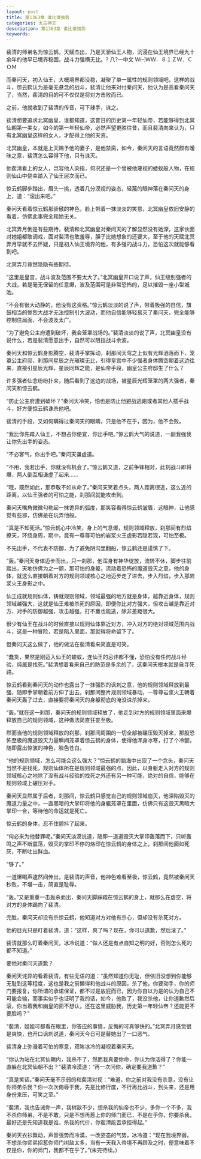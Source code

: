 ```yaml
---
layout: post
title: 第1363章 谁比谁强势
categories: 太古神王
description: 第1363章 谁比谁强势
keywords:
---
```


裴清的师弟名为惊云鹤，天赋杰出，乃是天骄仙王人物，沉浸在仙王境界已经九十余年的他早已境界稳固，战斗力强横无比。? 八?一中文 Ｗ㈠ＷＷ．８１ＺＷ．ＣＯＭ

而秦问天，初入仙王，大概境界都没稳，凝聚了单一属性的规则领域吧，这样的战斗，惊云鹤认为是毫无悬念的战斗，裴清让他来对付秦问天，他认为是高看秦问天了，当然，裴清的目的可不仅仅是将对方击败而已。

之前，他就收到了裴清的传音，可下辣手，诛之。

裴清想要追求北冥幽皇，谁都知道，这昔日的历史第一年轻仙帝，若能够得到北冥仙朝第一美女，如今的第一年轻仙帝，必然声望更胜往昔，而且裴清向来认为，只有北冥幽皇这样的女人，才配得上他的天资。

北冥幽皇，本就是上天赐予他的妻子，是他禁脔，如今，秦问天的言语竟然颇有暧昧之意，裴清怎么容得下他，只有诛灭。

他裴清看上的女人，岂容他人染指，何况还是一个曾被他蔑视的蝼蚁般人物，在规则仙山中侥幸踏入了仙王层次而已。

惊云鹤脚步踏出，眉头一挑，透着几分漠视的姿态，轻蔑的眼神落在秦问天的身上，道：“滚出来吧。”

秦问天看着惊云鹤那骄傲的神色，脸上带着一抹淡淡的笑意，北冥幽皇依旧安静的看着，仿佛此事完全和她无关。

北冥弄月倒是有些期待，裴清和北冥幽皇对秦问天的了解显然没有她深，这家伙面对她姐都敢调戏，面对裴清也敢羞辱，胆子比她想象的还要大，至于他的天赋北冥弄月早就不去怀疑，只是初入仙王境界的他，有多强的战斗力，恐怕这次就能够看到吧。

北冥弄月竟然隐隐有些期待。

“这里是皇宫，战斗波及范围不要太大了。”北冥幽皇开口说了声，仙王级别强者的大战，若是毫无保留的任意爆，波及范围可是非常恐怖的，足以摧毁一座小型城池。

“不会有很大动静的，他没有这资格。”惊云鹤淡淡的说了声，带着极强的自信，旗鼓相当的惨烈大战才无法控制引大波动，而他自信能够轻易灭了秦问天，完全能够控制住局面，不会波及太广。

“为了避免公主府遭到破坏，我会笼罩战场的。”裴清淡淡的说了声，北冥幽皇没有说什么，若是裴清愿意出手，自然可以阻挡战斗余波。

秦问天和惊云鹤身影腾空，裴清手掌挥动，刹那间天穹之上似有光辉洒落而下，笼罩公主府邸，刹那间星辰之光璀璨无比，引得皇宫中不少强者身体腾空朝着这边往来，直接引星辰光辉，星辰同辉之能，是仙帝手段，幽皇公主府邸生了什么？

许多强者仙念纷纷扑来，随后看到了这边的战场，被星辰光辉笼罩的两大强者，秦问天和惊云鹤。

“防止公主府遭到破坏？”秦问天冷笑，怕也是防止他避战逃跑或者其他人插手战斗，好方便惊云鹤诛杀他吧。

裴清的手段，又如何瞒得过秦问天的眼睛，只是他不在乎，因为，他不会败。

“我比你先踏入仙王，不想占你便宜，你出手吧。”惊云鹤大气的说道，一副我强我让你先出手的姿态。

“不必客气，你出手吧。”秦问天谦虚道。

“不用，我若出手，你就没有机会了。”惊云鹤又道，之前争锋相对，此刻战斗即将爆，两人倒互相谦虚了起来……

“哦，既然如此，那恭敬不如从命了。”秦问天笑着点头，两人距离很近，这么近的距离，以仙王强者的可怕之能，刹那间就能攻击到。

秦问天嘴角微微勾勒起一抹诡异的弧度，那笑容看得惊云鹤皱眉，这眼神，让他感觉有些邪，仿佛是在玩弄他般。

“真是不知死活。”惊云鹤心中冷笑，身上的气息爆，规则领域释放，刹那间有烈焰撩天，环绕身周，期中，竟有一尊尊可怕的岩浆火王虚影若隐若现，可怕至极。

不先出手，不代表不防御，为了避免阴沟里翻船，惊云鹤还是谨慎了下。

“轰。”秦问天身体迈步而出，只一刹那，他浑身有神华绽放，流转不休，脚步往前踏出，天地仿佛为之一颤，那可怕的身躯，流动着恐怖的魔道毁灭之意，他的身体，就这么直接朝着对方的规则领域核心之地迈步走了进去，步入烈焰，步入那岩浆火王身影之中。

仙王成就规则仙体，铸就规则领域，领域最强的地方就是身体，越靠近身体，规则领域越强大，这就是仙王难被杀死的原因，即便你比对方强大，但攻击越是靠近对方，对手的防御越强，攻击越强，打不赢也能逃，除非差距很大。

很少有仙王在战斗的时候直接以规则仙体靠近对方，冲入对方的绝对领域范围内战斗，这是一种冒险，若是陷入里面，那就得将命留下了。

但秦问天这么做了，他的做法在裴清看来简直是可笑。

“蠢货，果然是刚迈入仙王的蝼蚁，连仙王的忌讳都不懂，恐怕没有任何战斗经验，纯属是找死。”裴清想着看来自己的防范是多余的了，这秦问天根本就是自寻死路。

惊云鹤看到秦问天的动作也露出了一抹强烈的讽刺之意，他的规则领域释放到最强，随即手掌朝着前方伸了出去，刹那间整片规则领域暴动，一尊尊岩浆火王朝着秦问天轰了过去，直接要将秦问天的身躯彻底的淹没诛杀掉来。

“轰。”就在这一刹那，秦问天的规则领域释放了，他走到对方的规则领域里面来爆释放自己的规则领域，这种做法简直狂妄至极。

然而当他的规则领域释放的刹那，刹那间周围的一切全部被碾压毁灭掉来，那股恐怖至极的魔道毁灭力量瞬间笼罩着惊云鹤的身体，使得他浑身冰寒，打了个冷颤，随即露出惊骇的神色，脸色苍白。

“他的规则领域，怎么可能会这么强大？”惊云鹤的脑海中出现了一个念头，秦问天当然不是找死，规则仙体所在是规则领域最强的点，因此，以身躯走入对方的规则领域核心之地除了没有战斗经验的找死之外还有另一种可能，绝对的自信，能够在规则领域上碾压对手。

秦问天显然属于后者，刹那间，惊云鹤只感觉自己的规则领域崩灭，他深陷毁灭的魔道力量之中，一直黑暗的大掌印将他的身躯笼罩在里面，仿佛只有这毁灭黑暗大掌印一合，等待他的命运就是死亡。

惊云鹤的身体，忍不住颤抖了起来。

“何必来为他替罪呢。”秦问天淡漠说道，随即一道道毁灭大掌印轰落而下，只听轰鸣之声不断震荡，毁灭的掌印不停的烙印在惊云鹤的身体之上，刹那间他面如死灰，不断吐出鲜血。

“够了。”

一道爆喝声遽然间传出，是裴清的声音，他神色难看至极，惊云鹤，竟然被秦问天秒败，不堪一击，简直是耻辱。

“轰。”又是重重一击轰杀而出，秦问天脚踩踏在惊云鹤的身上，就那么在虚空，将对方的身体踢向了裴清。

完胜，秦问天却没有杀惊云鹤，他知道对方对他有杀心，但却没有杀死对方。

他的目光只是盯着裴清，道：“这样，爽了吗？现在，你可以道歉，然后滚了。”

裴清就那么盯着秦问天，冰冷说道：“做人还是有点自知之明的好，否则怎么死的都不知道。”

要他对秦问天道歉？

秦问天诧异的看着裴清，有些无语的道：“虽然知道你无耻，但依旧没想到你能够无耻到这等程度，这也是我之前懒得和他战斗的原因，杀了他，你要动手，你的师门要报复，你所谓的承诺保证，都不过是放屁而已，因为你自以为是的认为自己不可能会输，而事实似乎也证明了我的话，如今，他败了，我没杀他，让你道歉然后滚，你当着我和幽皇的面不想认，还在这里威胁我，历史第一年轻仙帝？还能更不要脸吗？”

“裴清，姐姐可都看在眼里，你答应的事情，反悔的可真够快的。”北冥弄月感觉很是爽快，也开口讽刺说道，秦问天今日可是替她出了一口恶气。

裴清身上弥漫着可怕的寒意，双眸冰冷的凝视着秦问天。

“你认为站在北冥仙朝内，我杀不了，然而我真要你命，你认为你活得了？你能一直躲在北冥仙朝不出？”裴清冷漠道：“再一次问你，确定要我道歉？”

“真是笑话。”秦问天毫不示弱的和裴清对视：“难道，你之前对我没有杀意，没有让你师弟杀我？你一次次侮辱于我，先是比修行度，不行再比战斗，到头来，还是用身份来压，可笑之至。”

“裴清，我也告诫你一声，我树敌不少，想杀我的仙帝也不少，多你一个不多，我不杀你师弟，不是不敢，只是不想再惹上你的师门而已，不是在乎你，你要杀我，最好还是先知道我是谁，杀我的代价，你裴清能否承担得起。”

秦问天衣衫飘动，声音强势而冷漠，一改姿态的气势，冰冷道：“现在我境界弱，不想杀你师弟招惹你师门树敌太多，当有一天我入帝境不再顾及之时，便意味着不仅是你，你的师门，我都不在乎了。”(未完待续。)
